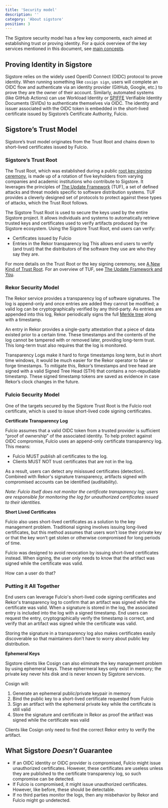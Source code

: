 ```yaml
---
title: 'Security model'
description: ''
category: 'About sigstore'
position: 3
---
```


The Sigstore security model has a few key components, each aimed at establishing trust or proving identity.
For a quick overview of the key services mentioned in this document, see [main concepts](main-concepts).

## Proving Identity in Sigstore

Sigstore relies on the widely used OpenID Connect (OIDC) protocol to prove identity.
When running something like `cosign sign`, users will complete an OIDC flow and authenticate via an identity provider (GitHub, Google, etc.) to prove they are the owner of their account.
Similarly, automated systems (like GitHub Actions) can use Workload Identity or [SPIFFE](https://spiffe.io/) Verifiable Identity Documents (SVIDs) to authenticate themselves via OIDC.
The identity and issuer associated with the OIDC token is embedded in the short-lived certificate issued by Sigstore’s Certificate Authority, Fulcio. 

## Sigstore’s Trust Model

Sigstore’s trust model originates from the Trust Root and chains down to short-lived certificates issued by Fulcio. 

### Sigstore’s Trust Root

The Trust Root, which was established during a public [root key signing ceremony](https://www.youtube.com/watch?v=GEuFsc8Zm9U), is made up of a rotation of five keyholders from varying companies and academic institutions who contribute to Sigstore.
It leverages the principles of [The Update Framework](https://theupdateframework.io/) (TUF), a set of defined attacks and threat models specific to software distribution systems.
TUF provides a cleverly designed set of protocols to protect against these types of attacks, which the Trust Root follows.

The Sigstore Trust Root is used to secure the keys used by the entire Sigstore project.
It allows individuals and systems to automatically retrieve trusted keys and certificates used to verify artifacts produced by the Sigstore ecosystem.
Using the Sigstore Trust Root, end users can verify:
* Certificates issued by Fulcio
* Entries in the Rekor transparency log
This allows end users to verify (and trust) that the distributors of the software they use are who they say they are.

For more details on the Trust Root or the key signing ceremony, see [A New Kind of Trust Root](https://blog.sigstore.dev/a-new-kind-of-trust-root-f11eeeed92ef).
For an overview of TUF, see [The Update Framework and You](https://blog.sigstore.dev/the-update-framework-and-you-2f5cbaa964d5).

### Rekor Security Model
The Rekor service provides a transparency log of software signatures.
The log is append-only and once entries are added they cannot be modified; a valid log can be cryptographically verified by any third-party.
As entries are appended into this log, Rekor periodically signs the full [Merkle tree](https://transparency.dev) along with a timestamp.

An entry in Rekor provides a single-party attestation that a piece of data existed prior to a certain time.
These timestamps and the contents of the log cannot be tampered with or removed later, providing long-term trust.
This long-term trust also requires that the log is monitored.

Transparency Logs make it hard to forge timestamps long term, but in short time windows, it would be much easier for the Rekor operator to fake or forge timestamps.
To mitigate this, Rekor’s timestamps and tree head are signed with a valid Signed Tree Head (STH) that contains a non-repudiable timestamp.
These signed timestamp tokens are saved as evidence in case Rekor’s clock changes in the future.

### Fulcio Security Model

One of the targets secured by the Sigstore Trust Root is the Fulcio root certificate, which is used to issue short-lived code signing certificates. 

**Certificate Transparency Log**

Fulcio assumes that a valid OIDC token from a trusted provider is sufficient “proof of ownership” of the associated identity. 
To help protect against OIDC compromise, Fulcio uses an append-only certificate transparency log. This means:

* Fulcio MUST publish all certificates to the log.
* Clients MUST NOT trust certificates that are not in the log.

As a result, users can detect any misissued certificates (detection).
Combined with Rekor's signature transparency, artifacts signed with compromised accounts can be identified (auditability).

_Note: Fulcio itself does not monitor the certificate transparency log; users are responsible for monitoring the log for unauthorized certificates issued to their identities._

**Short Lived Certificates**

Fulcio also uses short-lived certificates as a solution to the key management problem.
Traditional signing involves issuing long-lived certificates, but this method assumes that users won’t lose their private key or that the key won’t get stolen or otherwise compromised for long periods of time.

Fulcio was designed to avoid revocation by issuing short-lived certificates instead.
When signing, the user only needs to know that the artifact was signed while the certificate was valid. 

How can a user do that?

### Putting it All Together

End users can leverage Fulcio's short-lived code signing certificates and Rekor's transparency log to confirm that an artifact was signed while the certificate was valid.
When a signature is stored in the log, the associated entry is included into the log with a signed timestamp.
End users can request the entry, cryptographically verify the timestamp is correct, and verify that an artifact was signed while the certificate was valid.

Storing the signature in a transparency log also makes certificates easily discoverable so that maintainers don’t have to worry about public key distribution.

**Ephemeral Keys**

Sigstore clients like Cosign can also eliminate the key management problem by using ephemeral keys.
These ephermeral keys only exist in memory; the private key never hits disk and is never known by Sigstore services.

Cosign will:
1. Generate an ephemeral public/private keypair in memory
1. Bind the public key to a short-lived certificate requested from Fulcio
1. Sign an artifact with the ephemeral private key while the certificate is still valid
1. Store the signature and certificate in Rekor as proof the artifact was signed while the certificate was valid

Clients like Cosign only need to find the correct Rekor entry to verify the artifact.

## What Sigstore *Doesn't* Guarantee

- If an OIDC identity or OIDC provider is compromised, Fulcio might issue unauthorized certificates. However, these certificates are useless unless they are published to the certificate transparency log, so such compromise can be detected.
- If Fulcio is compromised, it might issue unauthorized certificates. However, like before, these should be detectable.
- If no third parties monitor the logs, then any misbehavior by Rekor and Fulcio might go undetected.
